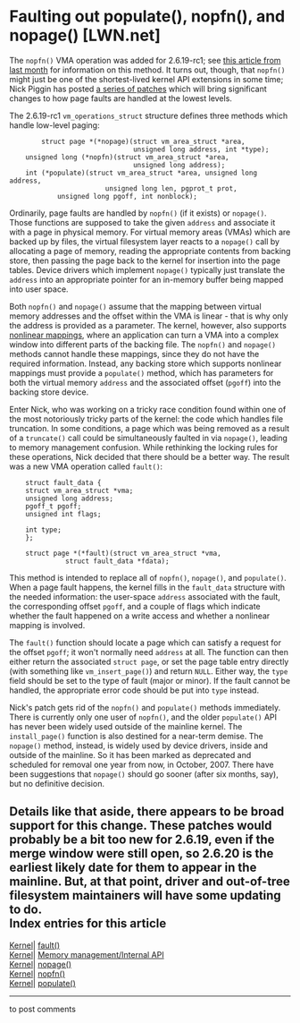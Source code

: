 # Faulting out populate(), nopfn(), and nopage() [LWN.net]

The `nopfn()` VMA operation was added for 2.6.19-rc1; see [this article from last month](http://lwn.net/Articles/200213/) for information on this method. It turns out, though, that `nopfn()` might just be one of the shortest-lived kernel API extensions in some time; Nick Piggin has posted [a series of patches](http://lwn.net/Articles/203689/) which will bring significant changes to how page faults are handled at the lowest levels. 

The 2.6.19-rc1 `vm_operations_struct` structure defines three methods which handle low-level paging: 
    
    
        	struct page *(*nopage)(struct vm_area_struct *area, 
                                   unsigned long address, int *type);
    	unsigned long (*nopfn)(struct vm_area_struct *area, 
                                   unsigned long address);
    	int (*populate)(struct vm_area_struct *area, unsigned long address, 
                            unsigned long len, pgprot_t prot, 
    			unsigned long pgoff, int nonblock);
    

Ordinarily, page faults are handled by `nopfn()` (if it exists) or `nopage()`. Those functions are supposed to take the given `address` and associate it with a page in physical memory. For virtual memory areas (VMAs) which are backed up by files, the virtual filesystem layer reacts to a `nopage()` call by allocating a page of memory, reading the appropriate contents from backing store, then passing the page back to the kernel for insertion into the page tables. Device drivers which implement `nopage()` typically just translate the `address` into an appropriate pointer for an in-memory buffer being mapped into user space. 

Both `nopfn()` and `nopage()` assume that the mapping between virtual memory addresses and the offset within the VMA is linear - that is why only the address is provided as a parameter. The kernel, however, also supports [nonlinear mappings](http://lwn.net/Articles/24468/), where an application can turn a VMA into a complex window into different parts of the backing file. The `nopfn()` and `nopage()` methods cannot handle these mappings, since they do not have the required information. Instead, any backing store which supports nonlinear mappings must provide a `populate()` method, which has parameters for both the virtual memory `address` and the associated offset (`pgoff`) into the backing store device. 

Enter Nick, who was working on a tricky race condition found within one of the most notoriously tricky parts of the kernel: the code which handles file truncation. In some conditions, a page which was being removed as a result of a `truncate()` call could be simultaneously faulted in via `nopage()`, leading to memory management confusion. While rethinking the locking rules for these operations, Nick decided that there should be a better way. The result was a new VMA operation called `fault()`: 
    
    
        struct fault_data {
    	struct vm_area_struct *vma;
    	unsigned long address;
    	pgoff_t pgoff;
    	unsigned int flags;
    
    	int type;
        };
    
        struct page *(*fault)(struct vm_area_struct *vma, 
    			  struct fault_data *fdata);
    

This method is intended to replace all of `nopfn()`, `nopage()`, and `populate()`. When a page fault happens, the kernel fills in the `fault_data` structure with the needed information: the user-space `address` associated with the fault, the corresponding offset `pgoff`, and a couple of flags which indicate whether the fault happened on a write access and whether a nonlinear mapping is involved. 

The `fault()` function should locate a page which can satisfy a request for the offset `pgoff`; it won't normally need `address` at all. The function can then either return the associated `struct page`, or set the page table entry directly (with something like `vm_insert_page()`) and return `NULL`. Either way, the `type` field should be set to the type of fault (major or minor). If the fault cannot be handled, the appropriate error code should be put into `type` instead. 

Nick's patch gets rid of the `nopfn()` and `populate()` methods immediately. There is currently only one user of `nopfn()`, and the older `populate()` API has never been widely used outside of the mainline kernel. The `install_page()` function is also destined for a near-term demise. The `nopage()` method, instead, is widely used by device drivers, inside and outside of the mainline. So it has been marked as deprecated and scheduled for removal one year from now, in October, 2007. There have been suggestions that `nopage()` should go sooner (after six months, say), but no definitive decision. 

Details like that aside, there appears to be broad support for this change. These patches would probably be a bit too new for 2.6.19, even if the merge window were still open, so 2.6.20 is the earliest likely date for them to appear in the mainline. But, at that point, driver and out-of-tree filesystem maintainers will have some updating to do.  
Index entries for this article  
---  
[Kernel](/Kernel/Index)| [fault()](/Kernel/Index#fault)  
[Kernel](/Kernel/Index)| [Memory management/Internal API](/Kernel/Index#Memory_management-Internal_API)  
[Kernel](/Kernel/Index)| [nopage()](/Kernel/Index#nopage)  
[Kernel](/Kernel/Index)| [nopfn()](/Kernel/Index#nopfn)  
[Kernel](/Kernel/Index)| [populate()](/Kernel/Index#populate)  
  


* * *

to post comments 
